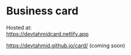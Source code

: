 # Business card


Hosted at:  
https://devtahmidcard.netlify.app

https://devtahmid.github.io/card/ (coming soon)

